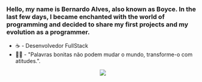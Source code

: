 ### Hello, my name is Bernardo Alves, also known as Boyce. In the last few days, I became enchanted with the world of programming and decided to share my first projects and my evolution as a programmer.

- ☕ - Desenvolvedor FullStack
- 👨‍💻 - "Palavras bonitas não podem mudar o mundo, transforme-o com atitudes.".
  
<div align="center"> <img src="https://skillicons.dev/icons?i=git,github,html,css,js,react,ts,nodejs,androidstudio,java,spring,mysql,postgres" /> </div>
